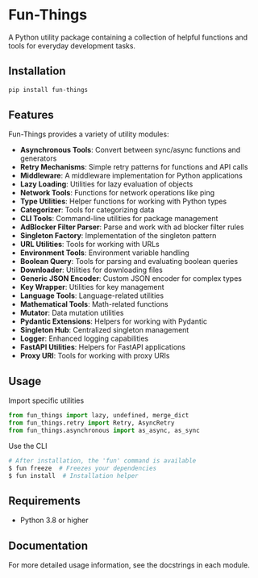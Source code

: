 # Fun-Things

A Python utility package containing a collection of helpful functions and tools for everyday development tasks.

## Installation

```bash
pip install fun-things
```

## Features

Fun-Things provides a variety of utility modules:

-   **Asynchronous Tools**: Convert between sync/async functions and generators
-   **Retry Mechanisms**: Simple retry patterns for functions and API calls
-   **Middleware**: A middleware implementation for Python applications
-   **Lazy Loading**: Utilities for lazy evaluation of objects
-   **Network Tools**: Functions for network operations like ping
-   **Type Utilities**: Helper functions for working with Python types
-   **Categorizer**: Tools for categorizing data
-   **CLI Tools**: Command-line utilities for package management
-   **AdBlocker Filter Parser**: Parse and work with ad blocker filter rules
-   **Singleton Factory**: Implementation of the singleton pattern
-   **URL Utilities**: Tools for working with URLs
-   **Environment Tools**: Environment variable handling
-   **Boolean Query**: Tools for parsing and evaluating boolean queries
-   **Downloader**: Utilities for downloading files
-   **Generic JSON Encoder**: Custom JSON encoder for complex types
-   **Key Wrapper**: Utilities for key management
-   **Language Tools**: Language-related utilities
-   **Mathematical Tools**: Math-related functions
-   **Mutator**: Data mutation utilities
-   **Pydantic Extensions**: Helpers for working with Pydantic
-   **Singleton Hub**: Centralized singleton management
-   **Logger**: Enhanced logging capabilities
-   **FastAPI Utilities**: Helpers for FastAPI applications
-   **Proxy URI**: Tools for working with proxy URIs

## Usage

Import specific utilities

```python
from fun_things import lazy, undefined, merge_dict
from fun_things.retry import Retry, AsyncRetry
from fun_things.asynchronous import as_async, as_sync
```

Use the CLI

```sh
# After installation, the 'fun' command is available
$ fun freeze  # Freezes your dependencies
$ fun install  # Installation helper
```

## Requirements

-   Python 3.8 or higher

## Documentation

For more detailed usage information, see the docstrings in each module.
